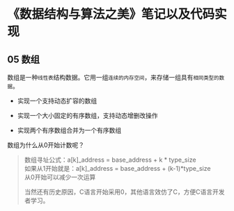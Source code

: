 # 《数据结构与算法之美》笔记以及代码实现

## 05 数组

数组是一种`线性表`结构数据。它用一组`连续的内存空间`，来存储一组具有`相同类型的数据`。

- 实现一个支持动态扩容的数组

- 实现一个大小固定的有序数组，支持动态增删改操作

- 实现两个有序数组合并为一个有序数组

数组为什么从0开始计数呢？

> 数组寻址公式：a[k]_address = base_address + k * type_size  
> 如果从1开始就是：a[k]_address = base_address + (k-1)*type_size  
> 从0开始可以减少一次运算  
>
> 当然还有历史原因，C语言开始采用0，其他语言效仿了C，方便C语言开发者学习。

